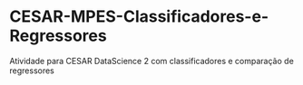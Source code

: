 # CESAR-MPES-Classificadores-e-Regressores
Atividade para CESAR DataScience 2 com classificadores e comparação de regressores
